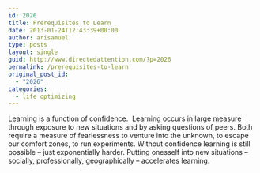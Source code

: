 ```yaml
---
id: 2026
title: Prerequisites to Learn
date: 2013-01-24T12:43:39+00:00
author: arisamuel
type: posts
layout: single
guid: http://www.directedattention.com/?p=2026
permalink: /prerequisites-to-learn
original_post_id:
  - "2026"
categories:
  - life optimizing
---
```

Learning is a function of confidence.  Learning occurs in large measure through exposure to new situations and by asking questions of peers. Both require a measure of fearlessness to venture into the unknown, to escape our comfort zones, to run experiments. Without confidence learning is still possible &#8211; just exponentially harder. Putting onesself into new situations &#8211; socially, professionally, geographically &#8211; accelerates learning.